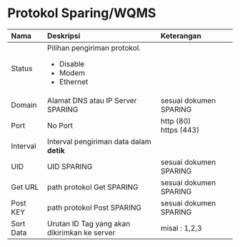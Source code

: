 # Protokol Sparing/WQMS

| Nama      | Deskripsi                                                                                 | Keterangan                |
| :-------- | :---------------------------------------------------------------------------------------- | :------------------------ |
| Status    | Pilihan pengiriman protokol. <br><ul><li>Disable</li><li>Modem</li><li>Ethernet</li></ul> |
| Domain    | Alamat DNS atau IP Server SPARING                                                         | sesuai dokumen SPARING    |
| Port      | No Port                                                                                   | http (80) <br>https (443) |
| Interval  | Interval pengiriman data dalam __detik__                                                  |                           |
| UID       | UID SPARING                                                                               | sesuai dokumen SPARING    |
| Get URL   | path protokol Get SPARING                                                                 | sesuai dokumen SPARING    |
| Post KEY  | path protokol Post SPARING                                                                | sesuai dokumen SPARING    |
| Sort Data | Urutan ID Tag yang akan dikirimkan ke server                                              | misal : 1,2,3             |